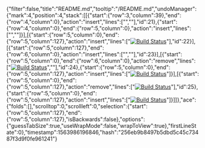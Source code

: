 {"filter":false,"title":"README.md","tooltip":"/README.md","undoManager":{"mark":4,"position":4,"stack":[[{"start":{"row":3,"column":39},"end":{"row":4,"column":0},"action":"insert","lines":["",""],"id":21},{"start":{"row":4,"column":0},"end":{"row":5,"column":0},"action":"insert","lines":["",""]}],[{"start":{"row":5,"column":0},"end":{"row":5,"column":127},"action":"insert","lines":["[![Build Status](https://travis-ci.org/timochfati/django-blog.svg?branch=master)](https://travis-ci.org/timochfati/django-blog)"],"id":22}],[{"start":{"row":5,"column":127},"end":{"row":6,"column":0},"action":"insert","lines":["",""],"id":23}],[{"start":{"row":5,"column":0},"end":{"row":6,"column":0},"action":"remove","lines":["[![Build Status](https://travis-ci.org/timochfati/django-blog.svg?branch=master)](https://travis-ci.org/timochfati/django-blog)",""],"id":24},{"start":{"row":5,"column":0},"end":{"row":5,"column":127},"action":"insert","lines":["[![Build Status](https://travis-ci.org/timochfati/django-blog.svg?branch=master)](https://travis-ci.org/timochfati/django-blog)"]}],[{"start":{"row":5,"column":0},"end":{"row":5,"column":127},"action":"remove","lines":["[![Build Status](https://travis-ci.org/timochfati/django-blog.svg?branch=master)](https://travis-ci.org/timochfati/django-blog)"],"id":25},{"start":{"row":5,"column":0},"end":{"row":5,"column":127},"action":"insert","lines":["[![Build Status](https://travis-ci.org/timochfati/django-blog.svg?branch=master)](https://travis-ci.org/timochfati/django-blog)"]}]]},"ace":{"folds":[],"scrolltop":0,"scrollleft":0,"selection":{"start":{"row":5,"column":127},"end":{"row":5,"column":127},"isBackwards":false},"options":{"guessTabSize":true,"useWrapMode":false,"wrapToView":true},"firstLineState":0},"timestamp":1563986196846,"hash":"256eb9b8497b5dbd5c45c73487f3d9f0fe961241"}